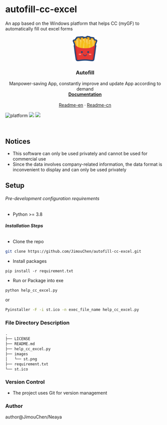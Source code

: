 # autofill-cc-excel

An app based on the Windows platform that helps CC (myGF) to automatically fill out excel forms

<p align="center">
  <a href="https://github.com/JimouChen/autofill-cc-excel">
     <img src="./images/st.png" alt="Logo" width="80" height="80">
  </a>

<h3 align="center">Autofill</h3>
  <p align="center">
    Manpower-saving App, constantly improve and update App according to demand
    <br />
    <a href=""><strong>Documentation</strong></a>
    <br />
    <br />
    <a href="https://github.com/JimouChen/autofill-cc-excel/blob/main/README.md">Readme-en</a>
    ·
    <a href="https://github.com/JimouChen/autofill-cc-excel/blob/main/READMECN.md">Readme-cn</a>
  </p>
</p>

<!-- PROJECT SHIELDS -->

![platform](https://img.shields.io/badge/platform-win64-lightgrey.svg)
![](https://img.shields.io/badge/License-Apache%202.0-green.svg)
![](https://img.shields.io/badge/autofill--cc--excel-v1.0-blue.svg)

<br />

## Notices

- This software can only be used privately and cannot be used for commercial use
- Since the data involves company-related information, the data format is inconvenient to display and can only be used
  privately


## Setup
###### Pre-development configuration requirements

- Python >= 3.8

###### **Installation Steps**

- Clone the repo

```sh
git clone https://github.com/JimouChen/autofill-cc-excel.git
```
- Install packages

```shell
pip install -r requirement.txt
```
- Run or Package into exe 
```shell
python help_cc_excel.py
```
or
```sh
Pyinstaller -F -i st.ico -n exec_file_name help_cc_excel.py
```

### File Directory Description

```
.
├── LICENSE
├── README.md
├── help_cc_excel.py
├── images
│   └── st.png
├── requirement.txt
└── st.ico

```


### Version Control

- The project uses Git for version management

### Author

author@JimouChen/Neaya
